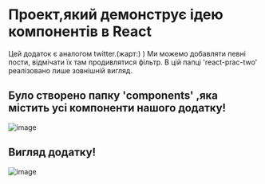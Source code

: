 # Проект,який демонструє ідею компонентів в React
Цей додаток є аналогом twitter.(жарт:) )
Ми можемо добавляти певні пости, відмічати їх там продивлятися фільтр.
В цій папці 'react-prac-two' реалізовано лише зовнішній вигляд.
## Було створено папку 'components' ,яка містить усі компоненти нашого додатку!
![image](https://github.com/Devy707/react-report/blob/master/image/%D0%A1%D0%BD%D0%B8%D0%BC%D0%BE%D0%BA.PNG)
## Вигляд додатку!
![image](https://github.com/Devy707/react-report/blob/master/image/%D0%A1%D0%BD%D0%B8%D0%BC%D0%BE%D0%BA_1.PNG)
